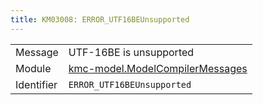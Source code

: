 ```yaml
---
title: KM03008: ERROR_UTF16BEUnsupported
---
```


|            |           |
|------------|---------- |
| Message    | UTF\-16BE is unsupported |
| Module     | [kmc-model.ModelCompilerMessages](kmc-model.modelcompilermessages) |
| Identifier | `ERROR_UTF16BEUnsupported` |


